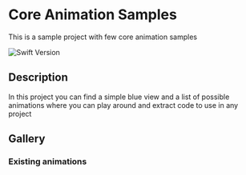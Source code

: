 # Core Animation Samples

This is a sample project with few core animation samples

![Swift Version](https://img.shields.io/badge/swift-5.10-orange.svg?style=flat-square)


## Description

In this project you can find a simple blue view and a list of possible animations where you can play around and extract code to use in any project


## Gallery

### Existing animations


